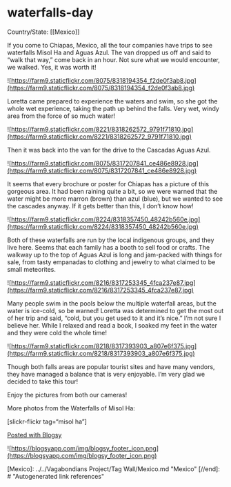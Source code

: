 # waterfalls-day

Country/State: [[Mexico]]

If you come to Chiapas, Mexico, all the tour companies have trips to see waterfalls Misol Ha and Aguas Azul. The van dropped us off and said to “walk that way,” come back in an hour. Not sure what we would encounter, we walked. Yes, it was worth it!

![https://farm9.staticflickr.com/8075/8318194354_f2de0f3ab8.jpg](https://farm9.staticflickr.com/8075/8318194354_f2de0f3ab8.jpg)

Loretta came prepared to experience the waters and swim, so she got the whole wet experience, taking the path up behind the falls. Very wet, windy area from the force of so much water!

![https://farm9.staticflickr.com/8221/8318262572_9791f71810.jpg](https://farm9.staticflickr.com/8221/8318262572_9791f71810.jpg)

Then it was back into the van for the drive to the Cascadas Aguas Azul.

![https://farm9.staticflickr.com/8075/8317207841_ce486e8928.jpg](https://farm9.staticflickr.com/8075/8317207841_ce486e8928.jpg)

It seems that every brochure or poster for Chiapas has a picture of this gorgeous area. It had been raining quite a bit, so we were warned that the water might be more marron (brown) than azul (blue), but we wanted to see the cascades anyway. If it gets better than this, I don’t know how!

![https://farm9.staticflickr.com/8224/8318357450_48242b560e.jpg](https://farm9.staticflickr.com/8224/8318357450_48242b560e.jpg)

Both of these waterfalls are run by the local indigenous groups, and they live here. Seems that each family has a booth to sell food or crafts. The walkway up to the top of Aguas Azul is long and jam-packed with things for sale, from tasty empanadas to clothing and jewelry to what claimed to be small meteorites.

![https://farm9.staticflickr.com/8216/8317253345_4fca237e87.jpg](https://farm9.staticflickr.com/8216/8317253345_4fca237e87.jpg)

Many people swim in the pools below the multiple waterfall areas, but the water is ice-cold, so be warned! Loretta was determined to get the most out of her trip and said, “cold, but you get used to it and it’s nice.” I’m not sure I believe her. While I relaxed and read a book, I soaked my feet in the water and they were cold the whole time!

![https://farm9.staticflickr.com/8218/8317393903_a807e6f375.jpg](https://farm9.staticflickr.com/8218/8317393903_a807e6f375.jpg)

Though both falls areas are popular tourist sites and have many vendors, they have managed a balance that is very enjoyable. I’m very glad we decided to take this tour!

Enjoy the pictures from both our cameras!

More photos from the Waterfalls of Misol Ha:

[slickr-flickr tag=“misol ha”]

[Posted with Blogsy](https://blogsyapp.com/)

![https://blogsyapp.com/img/blogsy_footer_icon.png](https://blogsyapp.com/img/blogsy_footer_icon.png)

[//begin]: # "Autogenerated link references for markdown compatibility"
[Mexico]: ../../Vagabondians Project/Tag Wall/Mexico.md "Mexico"
[//end]: # "Autogenerated link references"